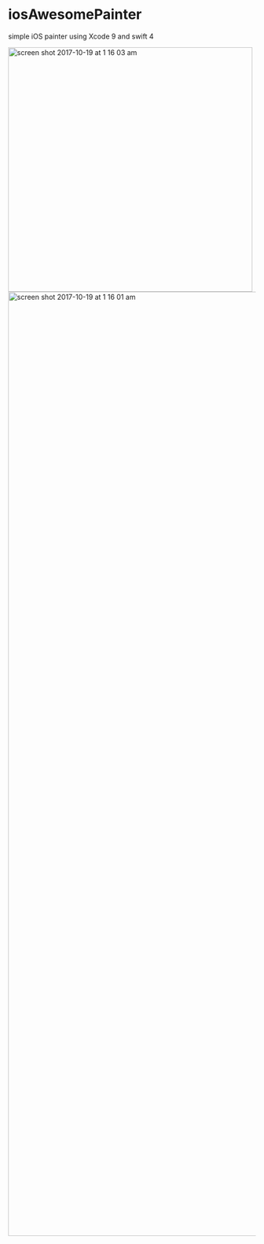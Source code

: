 # iosAwesomePainter
simple iOS painter using Xcode 9 and swift 4

<img width="497" alt="screen shot 2017-10-19 at 1 16 03 am" src="https://user-images.githubusercontent.com/1805372/31745485-8641b2cc-b46b-11e7-8362-766b83e0c604.png">
<img width="1920" alt="screen shot 2017-10-19 at 1 16 01 am" src="https://user-images.githubusercontent.com/1805372/31745486-866c41ae-b46b-11e7-9675-e19c8d310bc3.png">
